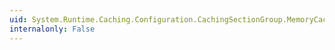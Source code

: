```yaml
---
uid: System.Runtime.Caching.Configuration.CachingSectionGroup.MemoryCaches
internalonly: False
---
```

